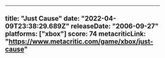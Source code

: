 
---
title: "Just Cause"
date: "2022-04-09T23:38:29.689Z"
releaseDate: "2006-09-27"
platforms: ["xbox"]
score: 74
metacriticLink: "https://www.metacritic.com/game/xbox/just-cause"
---
